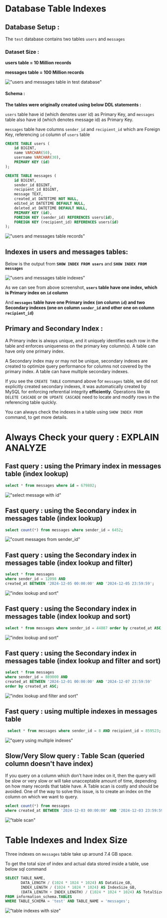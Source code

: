 # Database Table Indexes

## Database Setup : 

The `test` database contains two tables `users` and `messages`

### Dataset Size :

**users table = 10 Million records**

**messages table = 100 Million records**

!["users and messages table in test database"](tables.png?raw=true)

#### Schema  : 
**The tables were originally created using below DDL statements :**

`users` table have id (which denotes user id) as Primary Key, and `messages` table also have id (which denotes message id) as Primary Key. 

`messages` table have columns `sender_id` and `recipient_id` which are Foreign Key, referencing `id` column of `users` table

```sql
CREATE TABLE users (
    id BIGINT,
    name VARCHAR(50),
    username VARCHAR(30),
    PRIMARY KEY (id)
);

CREATE TABLE messages (
    id BIGINT,
    sender_id BIGINT,
    recipient_id BIGINT,
    message TEXT,
    created_at DATETIME NOT NULL,
    edited_at DATETIME DEFAULT NULL,
    deleted_at DATETIME DEFAULT NULL,
    PRIMARY KEY (id),
    FOREIGN KEY (sender_id) REFERENCES users(id),
    FOREIGN KEY (recipient_id) REFERENCES users(id)
);
```

!["users and messages table records"](table-records.png?raw=true)

## Indexes in users and messages tables:

Below is the output from **`SHOW INDEX FROM users`** and **`SHOW INDEX FROM messages`**

!["users and messages table indexes"](table-indexes.png?raw=true)

As we can see from above screenshot, **`users` table have one index, which is Primary index on `id` column**

And **`messages` table have one Primary index (on column `id`) and two Secondary indexes (one on column `sender_id` and other one on column `recipient_id`)**

## Primary and Secondary Index :

A Primary index is always unique, and it uniquely identifies each row in the table and enforces uniqueness on the primary key column(s). A table can have only one primary index.

A Secondary index may or may not be unique, secondary indexes are created to optimize query performance for columns not covered by the primary index. A table can have multiple secondary indexes.

If you see the `CREATE TABLE` command above for `messages` table, we did not explicitly created secondary indexes, it was automatically created by MySQL for enforcing referential integrity **efficiently**. Operations like `ON DELETE CASCADE` or `ON UPDATE CASCADE` need to locate and modify rows in the referencing table quickly.

You can always check the indexes in a table using `SHOW INDEX FROM` command, to get more details.


# Always Check your query : EXPLAIN ANALYZE

## Fast query : using the Primary index in messages table (index lookup)
```sql 
select * from messages where id = 679802;
```
!["select message with id"](select-message-with-id.png?raw=true)

## Fast query : using the Secondary index in messages table (index lookup)
```sql 
select count(*) from messages where sender_id = 6452;
```
!["count messages from sender_id"](count-message-from-sender_id.png?raw=true)

## Fast query : using the Secondary index in messages table (index lookup and filter)
```sql 
select * from messages
where sender_id = 12098 AND 
created_at BETWEEN '2024-12-05 00:00:00' AND '2024-12-05 23:59:59';
```
!["index lookup and sort"](index-lookup-and-filter.png?raw=true)

## Fast query : using the Secondary index in messages table (index lookup and sort)
```sql 
select * from messages where sender_id = 44887 order by created_at ASC;
```
!["index lookup and sort"](index-lookup-and-sort.png?raw=true)

## Fast query : using the Secondary index in messages table (index lookup and filter and sort)
```sql 
select * from messages 
where sender_id = 889000 AND 
created_at BETWEEN '2024-12-01 00:00:00' AND '2024-12-07 23:59:59'
order by created_at ASC;
```
!["index lookup and filter and sort"](index-lookup-filter-and-sort.png?raw=true)

## Fast query : using multiple indexes in messages table 
```sql 
 select * from messages where sender_id = 8 AND recipient_id = 859523;
```
!["query using multiple indexes"](using-multiple-indexes.png?raw=true)

## Slow/Very Slow query : Table Scan (queried column doesn't have index)
If you query on a column which don't have index on it, then the query will be slow or very slow or will take unacceptable amount of time, 
depending on how many records that table have. A Table scan is costly and should be avoided.
One of the way to solve this issue, is to create an index on the column on which we want to query.

```sql 
select count(*) from messages
where created_at BETWEEN '2024-12-03 00:00:00' AND '2024-12-03 23:59:59';
```
!["table scan"](table-scan-created_at.png?raw=true)

# Table Indexes and Index Size

Three indexes on `messages` table take up around 7.4 GB space.

To get the total size of index and actual data stored inside a table, use below sql command

```sql
SELECT TABLE_NAME,
       DATA_LENGTH / (1024 * 1024 * 1024) AS DataSize_GB,
       INDEX_LENGTH / (1024 * 1024 * 1024) AS IndexSize_GB,
       (DATA_LENGTH + INDEX_LENGTH) / (1024 * 1024 * 1024) AS TotalSize_GB
FROM information_schema.TABLES
WHERE TABLE_SCHEMA = 'test' AND TABLE_NAME = 'messages';
```
!["table indexes with size"](table-indexes-with-size.png?raw=true)



